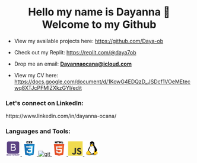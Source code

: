 <h1 align="center">Hello my name is Dayanna 👋 Welcome to my Github </h1>

- View my available projects here: https://github.com/Daya-ob

- Check out my Replit: https://replit.com/@daya7ob

-  Drop me an email: **Dayannaocana@icloud.com**

- View my CV here: https://docs.google.com/document/d/1KowG4EDQzD_JSDcf1VOeMEtecwq8XTJcPFMIZXkzGYI/edit

<h3 align="left"> Let's connect on LinkedIn:</h3>
<p align="left">
https://www.linkedin.com/in/dayanna-ocana/
</p>
<h3 align="left">Languages and Tools:</h3>
<p align="left"> <a href="https://getbootstrap.com" target="_blank"> <img src="https://raw.githubusercontent.com/devicons/devicon/master/icons/bootstrap/bootstrap-plain-wordmark.svg" alt="bootstrap" width="40" height="40"/> </a> <a href="https://www.w3schools.com/css/" target="_blank"> <img src="https://raw.githubusercontent.com/devicons/devicon/master/icons/css3/css3-original-wordmark.svg" alt="css3" width="40" height="40"/> </a> <a href="https://git-scm.com/" target="_blank"> <img src="https://www.vectorlogo.zone/logos/git-scm/git-scm-icon.svg" alt="git" width="40" height="40"/> </a> <a href="https://www.w3.org/html/" target="_blank"> <img src="https://raw.githubusercontent.com/devicons/devicon/master/icons/html5/html5-original-wordmark.svg" alt="html5" width="40" height="40"/> </a> <a href="https://developer.mozilla.org/en-US/docs/Web/JavaScript" target="_blank"> <img src="https://raw.githubusercontent.com/devicons/devicon/master/icons/javascript/javascript-original.svg" alt="javascript" width="40" height="40"/> </a> <a href="https://www.linux.org/" target="_blank"> <img src="https://raw.githubusercontent.com/devicons/devicon/master/icons/linux/linux-original.svg" alt="linux" width="40" height="40"/> </a> </p>
